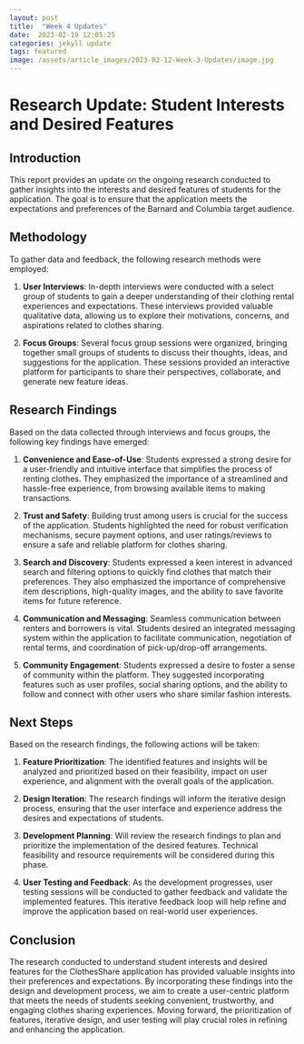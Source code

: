 ```yaml
---
layout: post
title:  "Week 4 Updates"
date:  2023-02-19 12:05:25
categories: jekyll update
tags: featured
image: /assets/article_images/2023-02-12-Week-3-Updates/image.jpg
---
```

# Research Update: Student Interests and Desired Features

## Introduction
This report provides an update on the ongoing research conducted to gather insights into the interests and desired features of students for the application. The goal is to ensure that the application meets the expectations and preferences of the Barnard and Columbia target audience. 

## Methodology
To gather data and feedback, the following research methods were employed:

1. **User Interviews**: In-depth interviews were conducted with a select group of students to gain a deeper understanding of their clothing rental experiences and expectations. These interviews provided valuable qualitative data, allowing us to explore their motivations, concerns, and aspirations related to clothes sharing.

2. **Focus Groups**: Several focus group sessions were organized, bringing together small groups of students to discuss their thoughts, ideas, and suggestions for the application. These sessions provided an interactive platform for participants to share their perspectives, collaborate, and generate new feature ideas.

## Research Findings
Based on the data collected through interviews and focus groups, the following key findings have emerged:

1. **Convenience and Ease-of-Use**: Students expressed a strong desire for a user-friendly and intuitive interface that simplifies the process of renting clothes. They emphasized the importance of a streamlined and hassle-free experience, from browsing available items to making transactions.

2. **Trust and Safety**: Building trust among users is crucial for the success of the  application. Students highlighted the need for robust verification mechanisms, secure payment options, and user ratings/reviews to ensure a safe and reliable platform for clothes sharing.

3. **Search and Discovery**: Students expressed a keen interest in advanced search and filtering options to quickly find clothes that match their preferences. They also emphasized the importance of comprehensive item descriptions, high-quality images, and the ability to save favorite items for future reference. 

4. **Communication and Messaging**: Seamless communication between renters and borrowers is vital. Students desired an integrated messaging system within the application to facilitate communication, negotiation of rental terms, and coordination of pick-up/drop-off arrangements.

5. **Community Engagement**: Students expressed a desire to foster a sense of community within the platform. They suggested incorporating features such as user profiles, social sharing options, and the ability to follow and connect with other users who share similar fashion interests.

## Next Steps
Based on the research findings, the following actions will be taken:

1. **Feature Prioritization**: The identified features and insights will be analyzed and prioritized based on their feasibility, impact on user experience, and alignment with the overall goals of the application.

2. **Design Iteration**: The research findings will inform the iterative design process, ensuring that the user interface and experience address the desires and expectations of students.

3. **Development Planning**: Will review the research findings to plan and prioritize the implementation of the desired features. Technical feasibility and resource requirements will be considered during this phase.

4. **User Testing and Feedback**: As the development progresses, user testing sessions will be conducted to gather feedback and validate the implemented features. This iterative feedback loop will help refine and improve the application based on real-world user experiences.

## Conclusion
The research conducted to understand student interests and desired features for the ClothesShare application has provided valuable insights into their preferences and expectations. By incorporating these findings into the design and development process, we aim to create a user-centric platform that meets the needs of students seeking convenient, trustworthy, and engaging clothes sharing experiences. Moving forward, the prioritization of features, iterative design, and user testing will play crucial roles in refining and enhancing the application.
